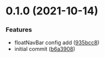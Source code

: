 # 0.1.0 (2021-10-14)


### Features

* floatNavBar config add ([935bcc8](https://github.com/MIMONATCH/xuyanshe-voice-button/commit/935bcc883e016a10c918599fe44618ed89d2de7d))
* initial commit ([b6a3908](https://github.com/MIMONATCH/xuyanshe-voice-button/commit/b6a3908adef671e9d1ce4c1386c730079a6a0b99))



